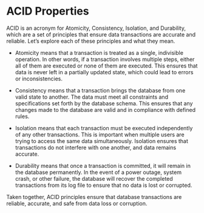 # ACID Properties

ACID is an acronym for Atomicity, Consistency, Isolation, and Durability, which are a set of principles that ensure data transactions are accurate and reliable. Let’s explore each of these principles and what they mean.

- Atomicity means that a transaction is treated as a single, indivisible operation. In other words, if a transaction involves multiple steps, either all of them are executed or none of them are executed. This ensures that data is never left in a partially updated state, which could lead to errors or inconsistencies.

- Consistency means that a transaction brings the database from one valid state to another. The data must meet all constraints and specifications set forth by the database schema. This ensures that any changes made to the database are valid and in compliance with defined rules.

- Isolation means that each transaction must be executed independently of any other transactions. This is important when multiple users are trying to access the same data simultaneously. Isolation ensures that transactions do not interfere with one another, and data remains accurate.

- Durability means that once a transaction is committed, it will remain in the database permanently. In the event of a power outage, system crash, or other failure, the database will recover the completed transactions from its log file to ensure that no data is lost or corrupted.

Taken together, ACID principles ensure that database transactions are reliable, accurate, and safe from data loss or corruption.
